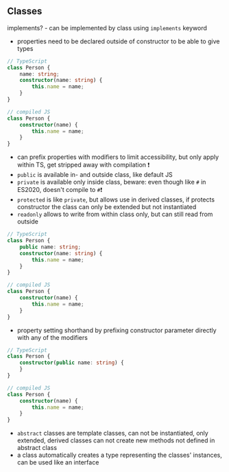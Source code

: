 ## Classes

<!-- ToDo: Finish -->
implements? - can be implemented by class using `implements` keyword

- properties need to be declared outside of constructor to be able to give types

```typescript
// TypeScript
class Person {
    name: string;
    constructor(name: string) {
        this.name = name;
    }
}

// compiled JS
class Person {
    constructor(name) {
        this.name = name;
    }
}
```

- can prefix properties with modifiers to limit accessibility, but only apply within TS, get stripped away with compilation ❗️
- `public` is available in- and outside class, like default JS
- `private` is available only inside class, beware: even though like `#` in ES2020, doesn't compile to `#`❗️
- `protected` is like `private`, but allows use in derived classes, if protects constructor the class can only be extended but not instantiated
- `readonly` allows to write from within class only, but can still read from outside

```typescript
// TypeScript
class Person {
    public name: string;
    constructor(name: string) {
        this.name = name;
    }
}

// compiled JS
class Person {
    constructor(name) {
        this.name = name;
    }
}
```

- property setting shorthand by prefixing constructor parameter directly with any of the modifiers
```typescript
// TypeScript
class Person {
    constructor(public name: string) {
    }
}

// compiled JS
class Person {
    constructor(name) {
        this.name = name;
    }
}
```

- `abstract` classes are template classes, can not be instantiated, only extended, derived classes can not create new methods not defined in abstract class
- a class automatically creates a type representing the classes' instances, can be used like an interface

